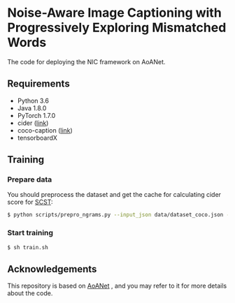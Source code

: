 # Noise-Aware Image Captioning with Progressively Exploring Mismatched Words

The code for deploying the NIC framework on AoANet.

## Requirements

- Python 3.6
- Java 1.8.0
- PyTorch 1.7.0
- cider ([link](https://github.com/ruotianluo/cider/tree/dbb3960165d86202ed3c417b412a000fc8e717f3))
- coco-caption ([link](https://github.com/ruotianluo/coco-caption/tree/dda03fc714f1fcc8e2696a8db0d469d99b881411))
- tensorboardX


## Training

### Prepare data

You should preprocess the dataset and get the cache for calculating cider score for [SCST](https://arxiv.org/abs/1612.00563):

```bash
$ python scripts/prepro_ngrams.py --input_json data/dataset_coco.json --dict_json data/cocotalk.json --output_pkl data/coco-train --split train
```
### Start training

```bash
$ sh train.sh
```

## Acknowledgements

This repository is based on [AoANet](https://github.com/husthuaan/AoANet) , and you may refer to it for more details about the code.
